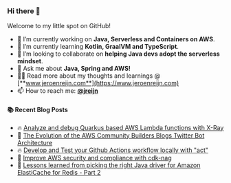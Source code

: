 ### Hi there 👋

Welcome to my little spot on GitHub!

- 🔭 I’m currently working on **Java, Serverless and Containers on AWS**.
- 🌱 I’m currently learning **Kotlin, GraalVM and TypeScript**.
- 👯 I’m looking to collaborate on **helping Java devs adopt the serverless mindset**.
- 💬 Ask me about **Java, Spring and AWS!**
- 👨‍💻 Read more about my thoughts and learnings @ [**www.jeroenreijn.com**](https://www.jeroenreijn.com)
- 📫 How to reach me: [**@jreijn**](https://twitter.com/jreijn)

#### :books: Recent Blog Posts
<!-- BLOGPOSTS:START -->
 - 🔥 [Analyze and debug Quarkus based AWS Lambda functions with X-Ray](https://jreijn.hashnode.dev/analyze-and-debug-quarkus-based-aws-lambda-functions-with-x-ray)
 - 🌮 [The Evolution of the AWS Community Builders Blogs Twitter Bot Architecture](https://jreijn.hashnode.dev/the-evolution-of-the-aws-community-builders-blogs-twitter-bot-architecture)
 - 🔥 [Develop and Test your Github Actions workflow locally with &quot;act&quot;](https://jreijn.hashnode.dev/develop-and-test-your-github-actions-workflow-locally-with-act)
 - 💫 [Improve AWS security and compliance with cdk-nag](https://jreijn.hashnode.dev/improve-aws-security-and-compliance-with-cdk-nag)
 - 💯 [Lessons learned from picking the right Java driver for Amazon ElastiCache for Redis - Part 2](https://jreijn.hashnode.dev/lessons-learned-from-picking-the-right-java-driver-for-amazon-elasticache-for-redis-part-2)<!-- BLOGPOSTS:END -->

<!--
**jreijn/jreijn** is a ✨ _special_ ✨ repository because its `README.md` (this file) appears on your GitHub profile.

Here are some ideas to get you started:

- 😄 Pronouns: ...
- ⚡ Fun fact: ...
-->
